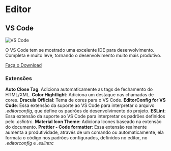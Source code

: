 # Editor

## VS Code

![VS Code](https://code.visualstudio.com/assets/home/home-screenshot-mac-lg-2x.png)

O VS Code tem se mostrado uma excelente IDE para desenvolvimento. Completa e muito leve, tornando o
desenvolvimento muito mais produtivo.

[Faça o Download](https://code.visualstudio.com/)

### Extensões

**Auto Close Tag**: Adiciona automaticamente as tags de fechamento do HTML/XML.
**Color Hightlight**: Adiciona um destaque nas chamadas de cores.
**Dracula Official**: Tema de cores para o VS Code.
**EditorConfig for VS Code**: Essa extensão da suporte ao VS Code para interpretar o arquivo *.editorconfig*, que define
os padrões de desenvolvimento do projeto.
**ESLint**: Essa extensão da suporte ao VS Code para interpretar os padrões definidos pelo *.eslintrc*.
**Material Icon Theme**: Adiciona Icones baseado na extensão do documento.
**Prettier - Code formatter**: Essa extensão realmente aumenta a produtividade, através de um comando ou automaticamente,
ela formata o código nos padrões configurados, definidos no editor, no *.editorconfig* e *.eslintrc*

